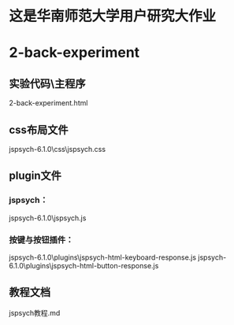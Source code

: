 # 这是华南师范大学用户研究大作业
# 2-back-experiment
## 实验代码\主程序
2-back-experiment.html
## css布局文件
jspsych-6.1.0\css\jspsych.css
## plugin文件
### jspsych：
jspsych-6.1.0\jspsych.js  
### 按键与按钮插件：
jspsych-6.1.0\plugins\jspsych-html-keyboard-response.js
jspsych-6.1.0\plugins\jspsych-html-button-response.js
## 教程文档
jspsych教程.md
